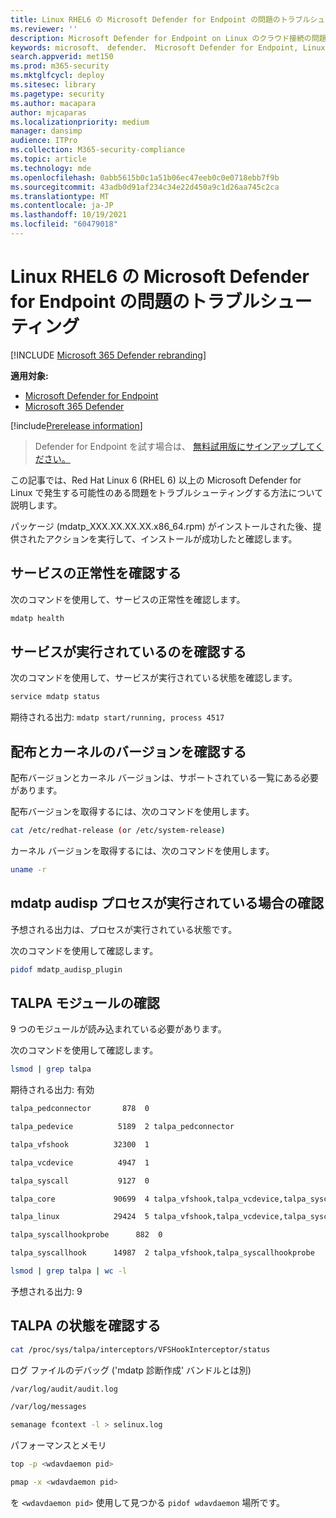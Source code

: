 ```yaml
---
title: Linux RHEL6 の Microsoft Defender for Endpoint の問題のトラブルシューティング
ms.reviewer: ''
description: Microsoft Defender for Endpoint on Linux のクラウド接続の問題のトラブルシューティング
keywords: microsoft、 defender、 Microsoft Defender for Endpoint, Linux, cloud, connectivity, communication
search.appverid: met150
ms.prod: m365-security
ms.mktglfcycl: deploy
ms.sitesec: library
ms.pagetype: security
ms.author: macapara
author: mjcaparas
ms.localizationpriority: medium
manager: dansimp
audience: ITPro
ms.collection: M365-security-compliance
ms.topic: article
ms.technology: mde
ms.openlocfilehash: 0abb5615b0c1a51b06ec47eeb0c0e0718ebb7f9b
ms.sourcegitcommit: 43adb0d91af234c34e22d450a9c1d26aa745c2ca
ms.translationtype: MT
ms.contentlocale: ja-JP
ms.lasthandoff: 10/19/2021
ms.locfileid: "60479018"
---
```

# <a name="troubleshoot-issues-for-microsoft-defender-for-endpoint-on-linux-rhel6"></a>Linux RHEL6 の Microsoft Defender for Endpoint の問題のトラブルシューティング

[!INCLUDE [Microsoft 365 Defender rebranding](../../includes/microsoft-defender.md)]

**適用対象:**
- [Microsoft Defender for Endpoint](https://go.microsoft.com/fwlink/p/?linkid=2154037)
- [Microsoft 365 Defender](https://go.microsoft.com/fwlink/?linkid=2118804)

[!include[Prerelease information](../../includes/prerelease.md)]

> Defender for Endpoint を試す場合は、 [無料試用版にサインアップしてください。](https://signup.microsoft.com/create-account/signup?products=7f379fee-c4f9-4278-b0a1-e4c8c2fcdf7e&ru=https://aka.ms/MDEp2OpenTrial?ocid=docs-wdatp-investigateip-abovefoldlink)

この記事では、Red Hat Linux 6 (RHEL 6) 以上の Microsoft Defender for Linux で発生する可能性のある問題をトラブルシューティングする方法について説明します。 

パッケージ (mdatp_XXX.XX.XX.XX.x86_64.rpm) がインストールされた後、提供されたアクションを実行して、インストールが成功したと確認します。 


## <a name="check-the-service-health"></a>サービスの正常性を確認する

次のコマンドを使用して、サービスの正常性を確認します。

```bash
mdatp health 
```

## <a name="verify-that-the-service-is-running"></a>サービスが実行されているのを確認する

次のコマンドを使用して、サービスが実行されている状態を確認します。

```bash
service mdatp status 
```

期待される出力: `mdatp start/running, process 4517`

## <a name="verify-the-distribution-and-kernel-version"></a>配布とカーネルのバージョンを確認する
配布バージョンとカーネル バージョンは、サポートされている一覧にある必要があります。

配布バージョンを取得するには、次のコマンドを使用します。

```bash
cat /etc/redhat-release (or /etc/system-release) 
```

カーネル バージョンを取得するには、次のコマンドを使用します。

```bash
uname -r
```
## <a name="check-if-mdatp-audisp-process-is-running"></a>mdatp audisp プロセスが実行されている場合の確認 
予想される出力は、プロセスが実行されている状態です。

次のコマンドを使用して確認します。

```bash
pidof mdatp_audisp_plugin 
```

## <a name="check-talpa-modules"></a>TALPA モジュールの確認
9 つのモジュールが読み込まれている必要があります。 

次のコマンドを使用して確認します。

```bash
lsmod | grep talpa
```

期待される出力: 有効

```bash
talpa_pedconnector       878  0 

talpa_pedevice          5189  2 talpa_pedconnector 

talpa_vfshook          32300  1 

talpa_vcdevice          4947  1 

talpa_syscall           9127  0 

talpa_core             90699  4 talpa_vfshook,talpa_vcdevice,talpa_syscall 

talpa_linux            29424  5 talpa_vfshook,talpa_vcdevice,talpa_syscall,talpa_core 

talpa_syscallhookprobe      882  0 

talpa_syscallhook      14987  2 talpa_vfshook,talpa_syscallhookprobe 
```


```bash
lsmod | grep talpa | wc -l 
```

予想される出力: 9

## <a name="check-talpa-status"></a>TALPA の状態を確認する

```bash
cat /proc/sys/talpa/interceptors/VFSHookInterceptor/status 
```

ログ ファイルのデバッグ ('mdatp 診断作成' バンドルとは別) 

```bash
/var/log/audit/audit.log 

/var/log/messages 

semanage fcontext -l > selinux.log 
```
 

パフォーマンスとメモリ 

```bash
top -p <wdavdaemon pid>      

pmap -x <wdavdaemon pid> 
```

を `<wdavdaemon pid>` 使用して見つかる `pidof wdavdaemon` 場所です。

